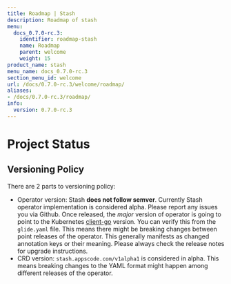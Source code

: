 ```yaml
---
title: Roadmap | Stash
description: Roadmap of stash
menu:
  docs_0.7.0-rc.3:
    identifier: roadmap-stash
    name: Roadmap
    parent: welcome
    weight: 15
product_name: stash
menu_name: docs_0.7.0-rc.3
section_menu_id: welcome
url: /docs/0.7.0-rc.3/welcome/roadmap/
aliases:
- /docs/0.7.0-rc.3/roadmap/
info:
  version: 0.7.0-rc.3
---
```


# Project Status

## Versioning Policy
There are 2 parts to versioning policy:

 - Operator version: Stash __does not follow semver__. Currently Stash operator implementation is considered alpha. Please report any issues you via Github. Once released, the _major_ version of operator is going to point to the Kubernetes [client-go](https://github.com/kubernetes/client-go#branches-and-tags) version. You can verify this from the `glide.yaml` file. This means there might be breaking changes between point releases of the operator. This generally manifests as changed annotation keys or their meaning.
Please always check the release notes for upgrade instructions.
 - CRD version: `stash.appscode.com/v1alpha1` is considered in alpha. This means breaking changes to the YAML format
might happen among different releases of the operator.
